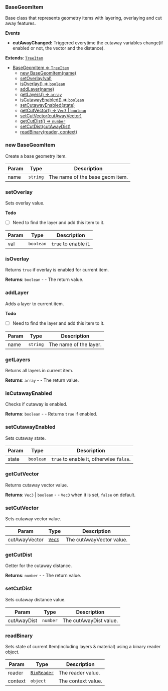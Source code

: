 <a name="BaseGeomItem"></a>

### BaseGeomItem 
Base class that represents geometry items with layering, overlaying and cut away features.

**Events**
* **cutAwayChanged:** Triggered everytime the cutaway variables change(if enabled or not, the vector and the distance).


**Extends**: <code>[TreeItem](api/SceneTree/TreeItem.md)</code>  

* [BaseGeomItem ⇐ <code>TreeItem</code>](#BaseGeomItem)
    * [new BaseGeomItem(name)](#new-BaseGeomItem)
    * [setOverlay(val)](#setOverlay)
    * [isOverlay() ⇒ <code>boolean</code>](#isOverlay)
    * [addLayer(name)](#addLayer)
    * [getLayers() ⇒ <code>array</code>](#getLayers)
    * [isCutawayEnabled() ⇒ <code>boolean</code>](#isCutawayEnabled)
    * [setCutawayEnabled(state)](#setCutawayEnabled)
    * [getCutVector() ⇒ <code>Vec3</code> \| <code>boolean</code>](#getCutVector)
    * [setCutVector(cutAwayVector)](#setCutVector)
    * [getCutDist() ⇒ <code>number</code>](#getCutDist)
    * [setCutDist(cutAwayDist)](#setCutDist)
    * [readBinary(reader, context)](#readBinary)

<a name="new_BaseGeomItem_new"></a>

### new BaseGeomItem
Create a base geometry item.


| Param | Type | Description |
| --- | --- | --- |
| name | <code>string</code> | The name of the base geom item. |

<a name="BaseGeomItem+setOverlay"></a>

### setOverlay
Sets overlay value.


**Todo**

- [ ] Need to find the layer and add this item to it.


| Param | Type | Description |
| --- | --- | --- |
| val | <code>boolean</code> | `true` to enable it. |

<a name="BaseGeomItem+isOverlay"></a>

### isOverlay
Returns `true` if overlay is enabled for current item.


**Returns**: <code>boolean</code> - - The return value.  
<a name="BaseGeomItem+addLayer"></a>

### addLayer
Adds a layer to current item.


**Todo**

- [ ] Need to find the layer and add this item to it.


| Param | Type | Description |
| --- | --- | --- |
| name | <code>string</code> | The name of the layer. |

<a name="BaseGeomItem+getLayers"></a>

### getLayers
Returns all layers in current item.


**Returns**: <code>array</code> - - The return value.  
<a name="BaseGeomItem+isCutawayEnabled"></a>

### isCutawayEnabled
Checks if cutaway is enabled.


**Returns**: <code>boolean</code> - - Returns `true` if enabled.  
<a name="BaseGeomItem+setCutawayEnabled"></a>

### setCutawayEnabled
Sets cutaway state.



| Param | Type | Description |
| --- | --- | --- |
| state | <code>boolean</code> | `true` to enable it, otherwise `false`. |

<a name="BaseGeomItem+getCutVector"></a>

### getCutVector
Returns cutaway vector value.


**Returns**: <code>Vec3</code> \| <code>boolean</code> - - `Vec3` when it is set, `false` on default.  
<a name="BaseGeomItem+setCutVector"></a>

### setCutVector
Sets cutaway vector value.



| Param | Type | Description |
| --- | --- | --- |
| cutAwayVector | <code>[Vec3](api/Math/Vec3.md)</code> | The cutAwayVector value. |

<a name="BaseGeomItem+getCutDist"></a>

### getCutDist
Getter for the cutaway distance.


**Returns**: <code>number</code> - - The return value.  
<a name="BaseGeomItem+setCutDist"></a>

### setCutDist
Sets cutaway distance value.



| Param | Type | Description |
| --- | --- | --- |
| cutAwayDist | <code>number</code> | The cutAwayDist value. |

<a name="BaseGeomItem+readBinary"></a>

### readBinary
Sets state of current Item(Including layers & material) using a binary reader object.



| Param | Type | Description |
| --- | --- | --- |
| reader | <code>[BinReader](api/SceneTree/BinReader.md)</code> | The reader value. |
| context | <code>object</code> | The context value. |

